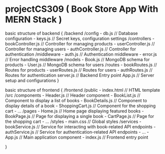 # projectCS309 ( Book Store App With MERN Stack )

basic structure of backend {
  /backend
    /config
      - db.js        // Database configuration
      - keys.js      // Secret keys, configuration settings
    /controllers
      - bookController.js  // Controller for managing products
      - userController.js     // Controller for managing users
      - authController.js     // Controller for authentication
    /middleware
      - auth.js      // Authentication middleware
      - error.js     // Error handling middleware
    /models
      - Book.js   // MongoDB schema for products
      - User.js      // MongoDB schema for users
    /routes
      - bookRoutes.js      // Routes for products
      - userRoutes.js         // Routes for users
      - authRoutes.js         // Routes for authentication
    server.js               // Backend Entry point 
    App.js                  // Server setup and configurations
}

basic structure of frontend {
  /frontend
    /public
      - index.html       // HTML template
    /src
      /components
        - Header.js      // Header component
        - BookList.js    // Component to display a list of books
        - BookDetails.js // Component to display details of a book
        - ShoppingCart.js // Component for the shopping cart
        - ...
      /pages
        - Home.js        // Home page displaying featured books
        - BookPage.js    // Page for displaying a single book
        - CartPage.js    // Page for the shopping cart
        - ...
      /styles
        - main.css       // Global styles
      /services
        - bookService.js  // Service for interacting with book-related API endpoints
        - authService.js  // Service for authentication-related API endpoints
        - ...
      - App.js            // Main application component
      - index.js          // Frontend entry point


}

